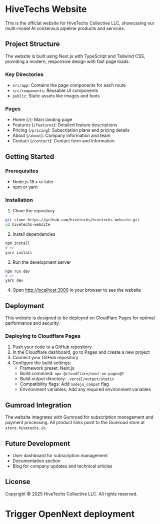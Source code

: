 # HiveTechs Website

This is the official website for HiveTechs Collective LLC, showcasing our multi-model AI consensus pipeline products and services.

## Project Structure

The website is built using Next.js with TypeScript and Tailwind CSS, providing a modern, responsive design with fast page loads.

### Key Directories

- `src/app`: Contains the page components for each route
- `src/components`: Reusable UI components
- `public`: Static assets like images and fonts

### Pages

- Home (`/`): Main landing page
- Features (`/features`): Detailed feature descriptions
- Pricing (`/pricing`): Subscription plans and pricing details
- About (`/about`): Company information and team
- Contact (`/contact`): Contact form and information

## Getting Started

### Prerequisites

- Node.js 18.x or later
- npm or yarn

### Installation

1. Clone the repository
```bash
git clone https://github.com/hivetechs/hivetechs-website.git
cd hivetechs-website
```

2. Install dependencies
```bash
npm install
# or
yarn install
```

3. Run the development server
```bash
npm run dev
# or
yarn dev
```

4. Open [http://localhost:3000](http://localhost:3000) in your browser to see the website

## Deployment

This website is designed to be deployed on Cloudflare Pages for optimal performance and security.

### Deploying to Cloudflare Pages

1. Push your code to a GitHub repository
2. In the Cloudflare dashboard, go to Pages and create a new project
3. Connect your GitHub repository
4. Configure the build settings:
   - Framework preset: Next.js
   - Build command: `npx @cloudflare/next-on-pages@1`
   - Build output directory: `.vercel/output/static`
   - Compatibility flags: Add `nodejs_compat` flag
   - Environment variables: Add any required environment variables

## Gumroad Integration

The website integrates with Gumroad for subscription management and payment processing. All product links point to the Gumroad store at `store.hivetechs.io`.

## Future Development

- User dashboard for subscription management
- Documentation section
- Blog for company updates and technical articles

## License

Copyright © 2025 HiveTechs Collective LLC. All rights reserved.
# Trigger OpenNext deployment
